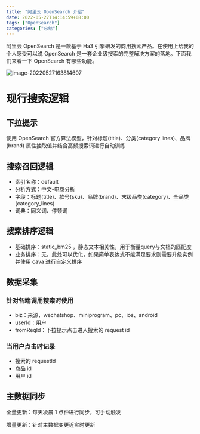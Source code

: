 ```yaml
---
title: "阿里云 OpenSearch 介绍"
date: 2022-05-27T14:14:59+08:00
tags: ["OpenSearch"]
categories: ["总结"]
---
```


阿里云 OpenSearch 是一款基于 Ha3 引擎研发的商用搜索产品。在使用上给我的个人感受可以说 OpenSearch 是一套企业级搜索的完整解决方案的落地。下面我们来看一下 OpenSearch 有哪些功能。

![image-20220527163814607](https://ahian-blog.oss-cn-beijing.aliyuncs.com/images/2022-05-27-083821.png)

# 现行搜索逻辑

## 下拉提示

使用 OpenSearch 官方算法模型，针对标题(title)、分类(category lines)、品牌(brand) 属性抽取值并结合高频搜索词进行自动训练

## 搜索召回逻辑

- 索引名称：default
- 分析方式：中文-电商分析
- 字段：标题(title)、款号(sku)、品牌(brand)、末级品类(category)、全品类(category_lines)
- 词典：同义词、停顿词

## 搜索排序逻辑

- 基础排序：static_bm25 ，静态文本相关性，用于衡量query与文档的匹配度
- 业务排序：无，此处可以优化，如果简单表达式不能满足要求则需要升级实例并使用 cava 进行自定义排序

## 数据采集

 ###  针对各端调用搜索时使用

- biz：来源，wechatshop、miniprogram、pc、ios、android
- userId：用户
- fromReqId：下拉提示点击进入搜索的 request id

### 当用户点击时记录

- 搜索的 requestId
- 商品 id
- 用户 id

## 主数据同步

全量更新：每天凌晨 1 点钟进行同步，可手动触发

增量更新：针对主数据变更近实时更新

